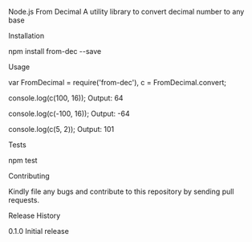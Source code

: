 Node.js From Decimal
A utility library to convert decimal number to any base

Installation

npm install from-dec --save

Usage

var FromDecimal = require('from-dec'), 
    c = FromDecimal.convert;

console.log(c(100, 16));
  Output: 64

console.log(c(-100, 16));
  Output: -64

console.log(c(5, 2));
  Output: 101

Tests

npm test

Contributing

Kindly file any bugs and contribute to this repository by sending pull requests.

Release History

0.1.0 Initial release
